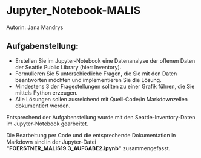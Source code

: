 # Jupyter_Notebook-MALIS

Autorin: Jana Mandrys

## Aufgabenstellung: 
- Erstellen Sie im Jupyter-Notebook eine Datenanalyse der offenen Daten der Seattle Public Library (hier: Inventory).
- Formulieren Sie 5 unterschiedliche Fragen, die Sie mit den Daten beantworten möchten und implementieren Sie die Lösung.
- Mindestens 3 der Fragestellungen sollten zu einer Grafik führen, die Sie mittels Python erzeugen.
- Alle Lösungen sollen ausreichend mit Quell-Code/in Markdownzellen dokumentiert werden.

Entsprechend der Aufgabenstellung wurde mit den Seattle-Inventory-Daten im Jupyter-Notebook gearbeitet.

Die Bearbeitung per Code und die entsprechende Dokumentation in Markdown sind in der Jupyter-Datei **"FOERSTNER_MALIS19.3_AUFGABE2.ipynb"** zusammengefasst.
